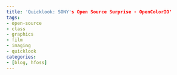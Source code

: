 ```yaml
---
title: 'Quicklook: SONY's Open Source Surprise - OpenColorIO'
tags:
- open-source
- class
- graphics
- film
- imaging
- quicklook
categories: 
- [blog, hfoss]
---
```


# <TITLE> #

** Tag Line **

## What is this software? ##

- What does it do?
- How is it different?
- How can it be improved?
- Any proprietary competitors?
- Any open-source alternatives?

## Who created this? ##

- How can you get in touch with them?

## Who is it targeted for? ##

## Where can you find it? ##

## What's the license? ##

- Can you contribute?
